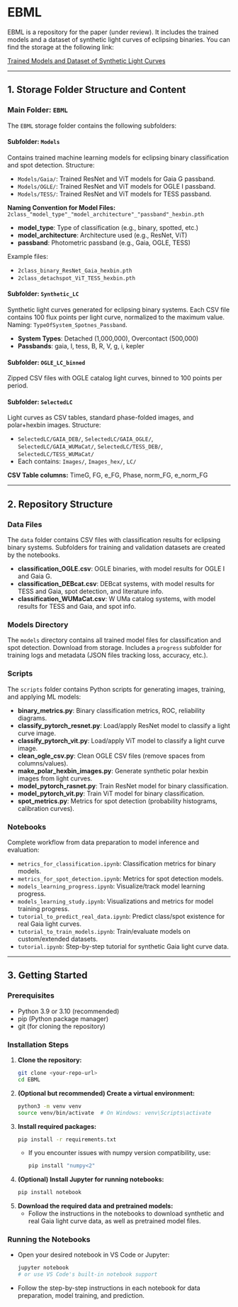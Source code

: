 # EBML

EBML is a repository for the paper (under review). It includes the trained models and a dataset of synthetic light curves of eclipsing binaries. You can find the storage at the following link:

[Trained Models and Dataset of Synthetic Light Curves](https://u.pcloud.link/publink/show?code=kZMm285Zoy7Q3IAQOakIshhv4jTeH8OAtS4y#folder=25535342132&tpl=publicfolderlist)

---

## 1. Storage Folder Structure and Content

### Main Folder: `EBML`
The `EBML` storage folder contains the following subfolders:

#### Subfolder: `Models`
Contains trained machine learning models for eclipsing binary classification and spot detection. Structure:
- `Models/Gaia/`: Trained ResNet and ViT models for Gaia G passband.
- `Models/OGLE/`: Trained ResNet and ViT models for OGLE I passband.
- `Models/TESS/`: Trained ResNet and ViT models for TESS passband.

**Naming Convention for Model Files:**
`2class_"model_type"_"model_architecture"_"passband"_hexbin.pth`
- **model_type**: Type of classification (e.g., binary, spotted, etc.)
- **model_architecture**: Architecture used (e.g., ResNet, ViT)
- **passband**: Photometric passband (e.g., Gaia, OGLE, TESS)

Example files:
- `2class_binary_ResNet_Gaia_hexbin.pth`
- `2class_detachspot_ViT_TESS_hexbin.pth`

#### Subfolder: `Synthetic_LC`
Synthetic light curves generated for eclipsing binary systems. Each CSV file contains 100 flux points per light curve, normalized to the maximum value. Naming: `TypeOfSystem_Spotnes_Passband`.
- **System Types**: Detached (1,000,000), Overcontact (500,000)
- **Passbands**: gaia, I, tess, B, R, V, g, i, kepler

#### Subfolder: `OGLE_LC_binned`
Zipped CSV files with OGLE catalog light curves, binned to 100 points per period.

#### Subfolder: `SelectedLC`
Light curves as CSV tables, standard phase-folded images, and polar+hexbin images. Structure:
- `SelectedLC/GAIA_DEB/`, `SelectedLC/GAIA_OGLE/`, `SelectedLC/GAIA_WUMaCat/`, `SelectedLC/TESS_DEB/`, `SelectedLC/TESS_WUMaCat/`
- Each contains: `Images/`, `Images_hex/`, `LC/`

**CSV Table columns:** TimeG, FG, e_FG, Phase, norm_FG, e_norm_FG

---

## 2. Repository Structure

### Data Files
The `data` folder contains CSV files with classification results for eclipsing binary systems. Subfolders for training and validation datasets are created by the notebooks.
- **classification_OGLE.csv**: OGLE binaries, with model results for OGLE I and Gaia G.
- **classification_DEBcat.csv**: DEBcat systems, with model results for TESS and Gaia, spot detection, and literature info.
- **classification_WUMaCat.csv**: W UMa catalog systems, with model results for TESS and Gaia, and spot info.

### Models Directory
The `models` directory contains all trained model files for classification and spot detection. Download from storage. Includes a `progress` subfolder for training logs and metadata (JSON files tracking loss, accuracy, etc.).

### Scripts
The `scripts` folder contains Python scripts for generating images, training, and applying ML models:
- **binary_metrics.py**: Binary classification metrics, ROC, reliability diagrams.
- **classify_pytorch_resnet.py**: Load/apply ResNet model to classify a light curve image.
- **classify_pytorch_vit.py**: Load/apply ViT model to classify a light curve image.
- **clean_ogle_csv.py**: Clean OGLE CSV files (remove spaces from columns/values).
- **make_polar_hexbin_images.py**: Generate synthetic polar hexbin images from light curves.
- **model_pytorch_rasnet.py**: Train ResNet model for binary classification.
- **model_pytorch_vit.py**: Train ViT model for binary classification.
- **spot_metrics.py**: Metrics for spot detection (probability histograms, calibration curves).

### Notebooks
Complete workflow from data preparation to model inference and evaluation:
- `metrics_for_classification.ipynb`: Classification metrics for binary models.
- `metrics_for_spot_detection.ipynb`: Metrics for spot detection models.
- `models_learning_progress.ipynb`: Visualize/track model learning progress.
- `models_learning_study.ipynb`: Visualizations and metrics for model training progress.
- `tutorial_to_predict_real_data.ipynb`: Predict class/spot existence for real Gaia light curves.
- `tutorial_to_train_models.ipynb`: Train/evaluate models on custom/extended datasets.
- `tutorial.ipynb`: Step-by-step tutorial for synthetic Gaia light curve data.

---

## 3. Getting Started

### Prerequisites
- Python 3.9 or 3.10 (recommended)
- pip (Python package manager)
- git (for cloning the repository)

### Installation Steps
1. **Clone the repository:**
   ```sh
   git clone <your-repo-url>
   cd EBML
   ```
2. **(Optional but recommended) Create a virtual environment:**
   ```sh
   python3 -m venv venv
   source venv/bin/activate  # On Windows: venv\Scripts\activate
   ```
3. **Install required packages:**
   ```sh
   pip install -r requirements.txt
   ```
   - If you encounter issues with numpy version compatibility, use:
     ```sh
     pip install "numpy<2"
     ```
4. **(Optional) Install Jupyter for running notebooks:**
   ```sh
   pip install notebook
   ```
5. **Download the required data and pretrained models:**
   - Follow the instructions in the notebooks to download synthetic and real Gaia light curve data, as well as pretrained model files.

### Running the Notebooks
- Open your desired notebook in VS Code or Jupyter:
  ```sh
  jupyter notebook
  # or use VS Code's built-in notebook support
  ```
- Follow the step-by-step instructions in each notebook for data preparation, model training, and prediction.


